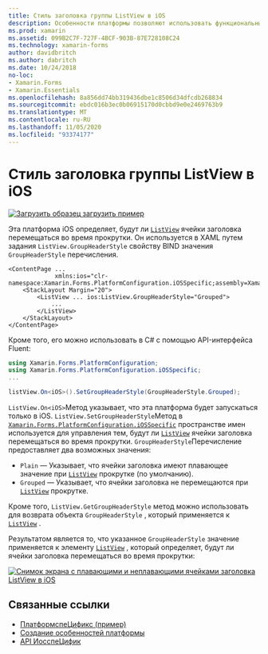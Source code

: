 ```yaml
---
title: Стиль заголовка группы ListView в iOS
description: Особенности платформы позволяют использовать функциональные возможности, доступные только на определенной платформе, без реализации пользовательских модулей подготовки отчетов или эффектов. В этой статье объясняется, как использовать конкретную платформу iOS, которая управляет тем, будут ли ячейки заголовка ListView перемещаться во время прокрутки.
ms.prod: xamarin
ms.assetid: 099B2C7F-727F-4BCF-903B-87E728108C24
ms.technology: xamarin-forms
author: davidbritch
ms.author: dabritch
ms.date: 10/24/2018
no-loc:
- Xamarin.Forms
- Xamarin.Essentials
ms.openlocfilehash: 8a856dd74bb319436dbe1c8506d34dfcdb268834
ms.sourcegitcommit: ebdc016b3ec0b06915170d0cbbd9e0e2469763b9
ms.translationtype: MT
ms.contentlocale: ru-RU
ms.lasthandoff: 11/05/2020
ms.locfileid: "93374177"
---
```

# <a name="listview-group-header-style-on-ios"></a>Стиль заголовка группы ListView в iOS

[![Загрузить образец](~/media/shared/download.png) загрузить пример](/samples/xamarin/xamarin-forms-samples/userinterface-platformspecifics)

Эта платформа iOS определяет, будут ли [`ListView`](xref:Xamarin.Forms.ListView) ячейки заголовка перемещаться во время прокрутки. Он используется в XAML путем задания `ListView.GroupHeaderStyle` свойству BIND значения `GroupHeaderStyle` перечисления.

```xaml
<ContentPage ...
             xmlns:ios="clr-namespace:Xamarin.Forms.PlatformConfiguration.iOSSpecific;assembly=Xamarin.Forms.Core">
    <StackLayout Margin="20">
        <ListView ... ios:ListView.GroupHeaderStyle="Grouped">
            ...
        </ListView>
    </StackLayout>
</ContentPage>
```

Кроме того, его можно использовать в C# с помощью API-интерфейса Fluent:

```csharp
using Xamarin.Forms.PlatformConfiguration;
using Xamarin.Forms.PlatformConfiguration.iOSSpecific;
...

listView.On<iOS>().SetGroupHeaderStyle(GroupHeaderStyle.Grouped);
```

`ListView.On<iOS>`Метод указывает, что эта платформа будет запускаться только в iOS. `ListView.SetGroupHeaderStyle`Метод в [`Xamarin.Forms.PlatformConfiguration.iOSSpecific`](xref:Xamarin.Forms.PlatformConfiguration.iOSSpecific) пространстве имен используется для управления тем, будут ли [`ListView`](xref:Xamarin.Forms.ListView) ячейки заголовка перемещаться во время прокрутки. `GroupHeaderStyle`Перечисление предоставляет два возможных значения:

- `Plain` — Указывает, что ячейки заголовка имеют плавающее значение при [`ListView`](xref:Xamarin.Forms.ListView) прокрутке (по умолчанию).
- `Grouped` — Указывает, что ячейки заголовка не перемещаются при [`ListView`](xref:Xamarin.Forms.ListView) прокрутке.

Кроме того, `ListView.GetGroupHeaderStyle` метод можно использовать для возврата объекта `GroupHeaderStyle` , который применяется к [`ListView`](xref:Xamarin.Forms.ListView) .

Результатом является то, что указанное `GroupHeaderStyle` значение применяется к элементу [`ListView`](xref:Xamarin.Forms.ListView) , который определяет, будут ли ячейки заголовка перемещаться во время прокрутки:

[![Снимок экрана с плавающими и неплавающими ячейками заголовка ListView в iOS](listview-group-header-style-images/group-header-styles.png "ListView с плавающими и не плавающими ячейками заголовка")](listview-group-header-style-images/group-header-styles-large.png#lightbox "ListView с плавающими и не плавающими ячейками заголовка")

## <a name="related-links"></a>Связанные ссылки

- [ПлатформспеЦификс (пример)](/samples/xamarin/xamarin-forms-samples/userinterface-platformspecifics)
- [Создание особенностей платформы](~/xamarin-forms/platform/platform-specifics/index.md#creating-platform-specifics)
- [API ИосспеЦифик](xref:Xamarin.Forms.PlatformConfiguration.iOSSpecific)